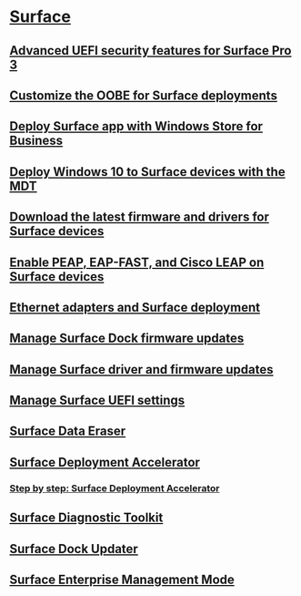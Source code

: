 # [Surface](index.md)
## [Advanced UEFI security features for Surface Pro 3](advanced-uefi-security-features-for-surface-pro-3.md)
## [Customize the OOBE for Surface deployments](customize-the-oobe-for-surface-deployments.md)
## [Deploy Surface app with Windows Store for Business](deploy-surface-app-with-windows-store-for-business.md)
## [Deploy Windows 10 to Surface devices with the MDT](deploy-windows-10-to-surface-devices-with-mdt.md)
## [Download the latest firmware and drivers for Surface devices](deploy-the-latest-firmware-and-drivers-for-surface-devices.md)
## [Enable PEAP, EAP-FAST, and Cisco LEAP on Surface devices](enable-peap-eap-fast-and-cisco-leap-on-surface-devices.md)
## [Ethernet adapters and Surface deployment](ethernet-adapters-and-surface-device-deployment.md)
## [Manage Surface Dock firmware updates](manage-surface-dock-firmware-updates.md)
## [Manage Surface driver and firmware updates](manage-surface-pro-3-firmware-updates.md)
## [Manage Surface UEFI settings](manage-surface-uefi-settings.md)
## [Surface Data Eraser](microsoft-surface-data-eraser.md)
## [Surface Deployment Accelerator](microsoft-surface-deployment-accelerator.md)
### [Step by step: Surface Deployment Accelerator](step-by-step-surface-deployment-accelerator.md)
## [Surface Diagnostic Toolkit](surface-diagnostic-toolkit.md)
## [Surface Dock Updater](surface-dock-updater.md)
## [Surface Enterprise Management Mode](surface-enterprise-management-mode.md)


